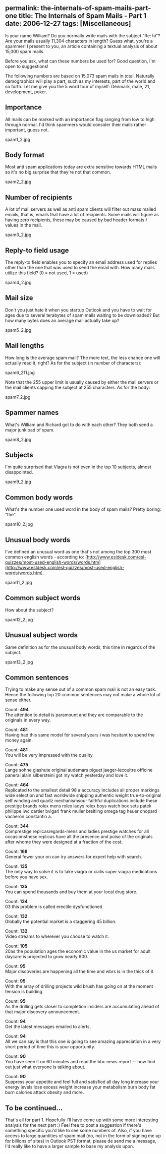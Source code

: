 permalink: the-internals-of-spam-mails-part-one
title: The Internals of Spam Mails - Part 1
date: 2006-12-27
tags: [Miscellaneous]
---
Is your name William? Do you normally write mails with the subject "Re: hi"? Are your mails usually 11,304 characters in length? Guess what, you're a spammer! I present to you, an article containing a textual analysis of about 15,000 spam mails.

Before you ask, what can these numbers be used for? Good question, I'm open to suggestions!

The following numbers are based on 15,073 spam mails in total. Naturally demographics will play a part, such as my interests, part of the world and so forth. Let me give you the 5 word tour of myself: Denmark, male, 21, development, poker.

## Importance

All mails can be marked with an importance flag ranging from low to high through normal. I'd think spammers would consider their mails rather important, guess not.

spam1_2.jpg

## Body format

Most anti spam applications today are extra sensitive towards HTML mails so it's no big surprise that they're not that common.

spam2_2.jpg

## Number of recipients

A lot of mail servers as well as anti spam clients will filter out mass mailed emails, that is, emails that have a lot of recipients. Some mails will figure as having zero recipients, these may be caused by bad header formats / values in the mail.

spam3_2.jpg

## Reply-to field usage

The reply-to field enables you to specify an email address used for replies other than the one that was used to send the email with. How many mails utilize this field? (0 = not used, 1 = used)

spam4_2.jpg

## Mail size

Don't you just hate it when you startup Outlook and you have to wait for ages due to several terabytes of spam mails waiting to be downloaded? But how many bytes does an average mail actually take up?

spam5_2.jpg

## Mail lengths

How long is the average spam mail? The more text, the less chance one will actually read it, right? As for the subject (in number of characters):

spam6_211.jpg

Note that the 255 upper limit is usually caused by either the mail servers or the mail clients capping the subject at 255 characters. As for the body:

spam7_2.jpg

## Spammer names

What's William and Richard got to do with each other? They both send a major junkload of spam.

spam8_2.jpg

## Subjects

I'm quite surprised that Viagra is not even in the top 10 subjects, almost disappointed.

spam9_2.jpg

## Common body words

What's the number one used word in the body of spam mails? Pretty boring: "the".

spam10_2.jpg

## Unusual body words

I've defined an unusual word as one that's not among the top 300 most common english words - according to: [http://www.esldesk.com/esl-quizzes/most-used-english-words/words.htm](http://www.esldesk.com/esl-quizzes/most-used-english-words/words.htm).

spam11_2.jpg

## Common subject words

How about the subject?

spam12_2.jpg

## Unusual subject words

Same definition as for the unusual body words, this time in regards of the subject.

spam13_2.jpg

## Common sentences

Trying to make any sense out of a common spam mail is not an easy task. Hence the following top 20 common sentences may not make a whole lot of sense either.

Count: **494**  
The attention to detail is paramount and they are comparable to the originals in every way.

Count: **481**  
Having had this same model for several years i was hesitant to spend the money again.

Count: **481**  
You will be very impressed with the quality.

Count: **475**  
Lange sohne glashute original audemars piguet jaeger-lecoultre officine panerai alain silbersteini got my watch yesterday and love it.

Count: **464**  
Replicated to the smallest detail 98 a accuracy includes all proper markings wide selection and fast worldwide shipping authentic weight true-to-original self winding and quartz mechanismsour faithful duplications include these prestige brands rolex mens rolex ladys rolex boys watch box sets patek philippe iwc cartier bvlgari frank muller breitling omega tag heuer chopard vacheron constantin a.

Count: **344**  
Comprestige replicasregards-mens and ladies prestige watches for all occasionsthese replicas have all the presence and poise of the originals after whome they were designed at a fraction of the cost.

Count: **168**  
General fewer your on can try answers for expert help with search.

Count: **135**  
The only way to solve it is to take viagra or cialis super viagra medications before you have sex.

Count: **135**  
You can spend thousands and buy them at your local drug store.

Count: **134**  
03 this problem is called erectile dysfunctioned.

Count: **132**  
Globally the potential market is a staggering 45 billion.

Count: **132**  
Video streams to wherever you choose to watch it.

Count: **105**  
20as the population ages the economic value in the us market for adult daycare is projected to grow nearly 600.

Count: **95**  
Major discoveries are happening all the time and wbrs is in the thick of it.

Count: **95**  
With the array of drilling projects wild brush has going on at the moment tension is building.

Count: **95**  
As the drilling gets closer to completion insiders are accumulating ahead of that major discovery announcement.

Count: **94**  
Get the latest messages emailed to alerts.

Count: **94**  
All we can say is that this one is going to see amazing appreciation in a very short period of time this is your opportunity.

Count: **90**  
You have seen it on 60 minutes and read the bbc news report -- now find out just what everyone is talking about.

Count: **90**  
Suppress your appetite and feel full and satisfied all day long increase your energy levels lose excess weight increase your metabolism burn body fat burn calories attack obesity and more.

## To be continued...

That's all for part 1. Hopefully I'll have come up with some more interesting analysis for the next part :) Feel free to post a suggestion if there's something specific you'd like to see some numbers of. Also, if you have access to large quantities of spam mail (no, not in the form of signing me up for billions of sites) in Outlook PST format, please de send me a message, I'd really like to have a larger sample to base my analysis upon.

